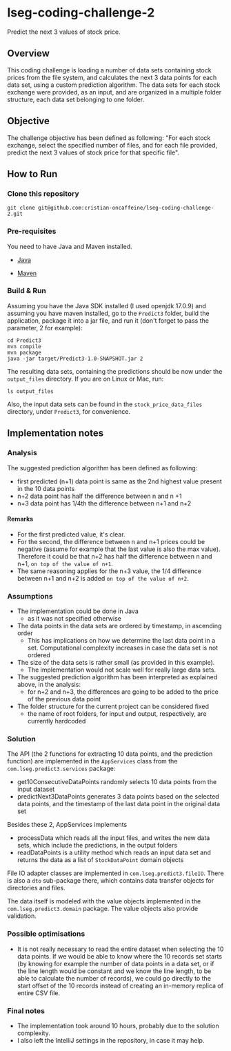 # lseg-coding-challenge-2
Predict the next 3 values of stock price.

## Overview
This coding challenge is loading a number of data sets containing stock prices from the file system, and calculates the next 3 data points for each data set, using a custom prediction algorithm. The data sets for each stock exchange were provided, as an input, and are organized in a multiple folder structure, each data set belonging to one folder.

## Objective

The challenge objective has been defined as following: "For each stock exchange, select the specified number of files, and for each file provided, predict the next 3 values of stock price for that specific file".

## How to Run

### Clone this repository

```
git clone git@github.com:cristian-oncaffeine/lseg-coding-challenge-2.git
```

### Pre-requisites
You need to have Java and Maven installed.
- [Java](https://openjdk.org/)

- [Maven](https://maven.apache.org/install.html)

### Build & Run
Assuming you have the Java SDK installed (I used openjdk 17.0.9) and assuming you have maven installed, go to the `Predict3` folder, build the application, package it into a jar file, and run it (don't forget to pass the parameter, 2 for example):

```
cd Predict3
mvn compile
mvn package
java -jar target/Predict3-1.0-SNAPSHOT.jar 2
```

The resulting data sets, containing the predictions should be now under the `output_files` directory. If you are on Linux or Mac, run:

```
ls output_files
```

Also, the input data sets can be found in the `stock_price_data_files` directory, under `Predict3`, for convenience.

## Implementation notes

### Analysis

The suggested prediction algorithm has been defined as following:
- first predicted (n+1) data point is same as the 2nd highest value present in the 10 data points
- n+2 data point has half the difference between n and n +1
- n+3 data point has 1/4th the difference between n+1 and n+2

#### Remarks
- For the first predicted value, it's clear.
- For the second, the difference between n and n+1 prices could be negative (assume for example that the last value is also the max value). Therefore it could be that n+2 has half the difference between n and n+1, `on top of the value of n+1`.
- The same reasoning applies for the n+3 value, the 1/4 difference between n+1 and n+2 is added `on top of the value of n+2`.

### Assumptions
- The implementation could be done in Java
    - as it was not specified otherwise
- The data points in the data sets are ordered by timestamp, in ascending order
    - This has implications on how we determine the last data point in a set. Computational complexity increases in case the data set is not ordered
- The size of the data sets is rather small (as provided in this example).
    - The implementation would not scale well for really large data sets.
- The suggested prediction algorithm has been interpreted as explained above, in the analysis: 
    - for n+2 and n+3, the differences are going to be added to the price of the previous data point
- The folder structure for the current project can be considered fixed
    - the name of root folders, for input and output, respectively, are currently hardcoded

### Solution

The API (the 2 functions for extracting 10 data points, and the prediction function) are implemented in the `AppServices` class from the `com.lseg.predict3.services` package:

- get10ConsecutiveDataPoints randomly selects 10 data points from the input dataset
- predictNext3DataPoints generates 3 data points based on the selected data points, and the timestamp of the last data point in the original data set  

Besides these 2, AppServices implements
- processData which reads all the input files, and writes the new data sets, which include the predictions, in the output folders
- readDataPoints is a utility method which reads an input data set and returns the data as a list of `StockDataPoint` domain objects

File IO adapter classes are implemented in `com.lseg.predict3.fileIO`. There is also a `dto` sub-package there, which contains data transfer objects for directories and files.

The data itself is modeled with the value objects implemented in the `com.lseg.predict3.domain` package. The value objects also provide validation.

### Possible optimisations
- It is not really necessary to read the entire dataset when selecting the 10 data points. If we would be able to know where the 10 records set starts (by knowing for example the number of data points in a data set, or if the line length would be constant and we know the line length, to be able to calculate the number of records), we could go directly to the start offset of the 10 records instead of creating an in-memory replica of entire CSV file.

### Final notes
- The implementation took around 10 hours, probably due to the solution complexity.
- I also left the IntelliJ settings in the repository, in case it may help.
